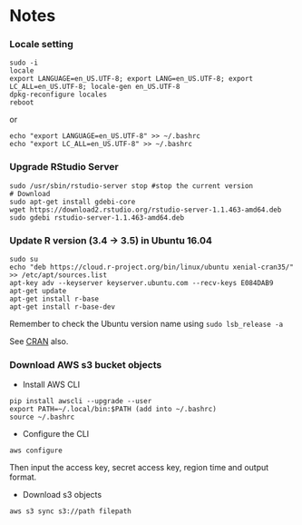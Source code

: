 # Notes

### Locale setting
```
sudo -i
locale
export LANGUAGE=en_US.UTF-8; export LANG=en_US.UTF-8; export LC_ALL=en_US.UTF-8; locale-gen en_US.UTF-8
dpkg-reconfigure locales
reboot
```
or
```
echo "export LANGUAGE=en_US.UTF-8" >> ~/.bashrc
echo "export LC_ALL=en_US.UTF-8" >> ~/.bashrc
```

### Upgrade RStudio Server

```
sudo /usr/sbin/rstudio-server stop #stop the current version
# Download
sudo apt-get install gdebi-core
wget https://download2.rstudio.org/rstudio-server-1.1.463-amd64.deb
sudo gdebi rstudio-server-1.1.463-amd64.deb
```


### Update R version (3.4 -> 3.5) in Ubuntu 16.04

```
sudo su
echo "deb https://cloud.r-project.org/bin/linux/ubuntu xenial-cran35/" >> /etc/apt/sources.list
apt-key adv --keyserver keyserver.ubuntu.com --recv-keys E084DAB9
apt-get update
apt-get install r-base
apt-get install r-base-dev
```
Remember to check the Ubuntu version name using `sudo lsb_release -a`

See [CRAN](https://cran.r-project.org/bin/linux/ubuntu/) also.


### Download AWS s3 bucket objects

- Install AWS CLI
```
pip install awscli --upgrade --user
export PATH=~/.local/bin:$PATH (add into ~/.bashrc)
source ~/.bashrc
```
- Configure the CLI
```
aws configure
```
Then input the access key, secret access key, region time and output format.

- Download s3 objects
```
aws s3 sync s3://path filepath
```

